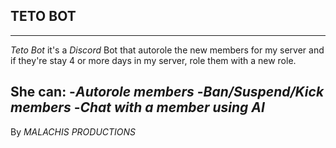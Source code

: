 ## TETO BOT 
---

*Teto Bot* it's a _Discord_ Bot that autorole the new members for my server and if they're stay 4 or more days in my server, role them with a new role.

She can:
-*Autorole members*
-*Ban/Suspend/Kick members*
-*Chat with a member using AI*
---







By _MALACHIS PRODUCTIONS_